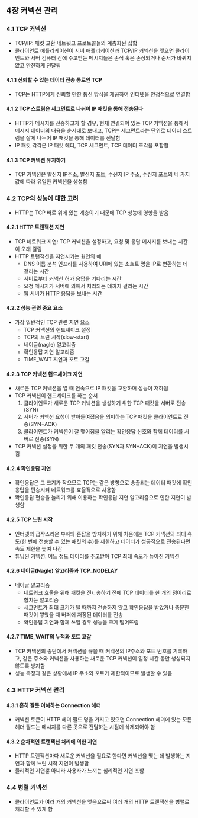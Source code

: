 ## 4장 커넥션 관리

### 4.1 TCP 커넥션

- TCP/IP: 패킷 교환 네트워크 프로토콜들의 계층화된 집합
- 클라이언트 애플리케이션이 서버 애플리케이션과 TCP/IP 커넥션을 맺으면 클라이언트와 서버 컴퓨터 간에 주고받는 메시지들은 손식 혹은 손상되거나 순서가 바뀌지 않고 안전하게 전달됨

#### 4.1.1 신뢰할 수 있는 데이터 전송 통로인 TCP

- TCP는 HTTP에게 신뢰할 만한 통신 방식을 제공하여 인터넷을 안정적으로 연결함

#### 4.1.2 TCP 스트림은 세그먼트로 나뉘어 IP 패킷을 통해 전송된다

- HTTP가 메시지를 전송하고자 할 경우, 현재 연결되어 있는 TCP 커넥션을 통해서 메시지 데이터의 내용을 순서대로 보내고, TCP는 세그먼트라는 단위로 데이터 스트림을 잘게 나누어 IP 패킷을 통해 데이터를 전달함
- IP 패킷 각각은 IP 패킷 헤더, TCP 세그먼트, TCP 데이터 조각을 포함함

#### 4.1.3 TCP 커넥션 유지하기

- TCP 커넥션은 발신지 IP주소, 발신지 포트, 수신지 IP 주소, 수신지 포트의 네 가지 값에 따라 유일한 커넥션을 생성함

### 4.2 TCP의 성능에 대한 고려

- HTTP는 TCP 바로 위에 있는 계층이기 때문에 TCP 성능에 영향을 받음

#### 4.2.1 HTTP 트랜잭션 지연

- TCP 네트워크 지연: TCP 커넥션을 설정하고, 요청 및 응답 메시지를 보내는 시간이 오래 걸림
- HTTP 트랜잭션을 지연시키는 원인의 예
  - DNS 이름 분석 인프라를 사용하여 URI에 있는 소흐트 명을 IP로 변환하는 데 걸리는 시간
  - 서버로부터 커넥션 허가 응답을 기다리는 시간
  - 요청 메시지가 서버에 의해서 처리되는 데까지 걸리는 시간
  - 웹 서버가 HTTP 응답을 보내는 시간

#### 4.2.2 성능 관련 중요 요소

- 가장 일반적인 TCP 관련 지연 요소
  - TCP 커넥션의 핸드셰이크 설정
  - TCP의 느린 시작(slow-start)
  - 네이글(nagle) 알고리즘
  - 확인응답 지연 알고리즘
  - TIME_WAIT 지연과 포트 고갈

#### 4.2.3 TCP 커넥션 핸드셰이크 지연

- 새로운 TCP 커넥션을 열 때 연속으로 IP 패킷을 교환하며 성능이 저하됨
- TCP 커넥션이 핸드셰이크를 하는 순서
  1. 클라이언트가 새로운 TCP 커넥션을 생성하기 위한 TCP 패킷을 서버로 전송(SYN)
  2. 서버가 커넥션 요청이 받아들여졌음을 의미하는 TCP 패킷을 클라이언트로 전송(SYN+ACK)
  3. 클라이언트가 커넥션이 잘 맺어짐을 알리는 확인응답 신호와 함께 데이터를 서버로 전송(SYN)
- TCP 커넥션 설정을 위한 두 개의 패킷 전송(SYN과 SYN+ACK)이 지연을 발생시킴

#### 4.2.4 확인응답 지연

- 확인응답은 그 크기가 작으므로 TCP는 같은 방향으로 송출되는 데이터 패킷에 확인응답을 편승시켜 네트워크를 효율적으로 사용함
- 확인응답 편승을 늘리기 위해 이용하는 확인응답 지연 알고리즘으로 인한 지연이 발생함

#### 4.2.5 TCP 느린 시작

- 인터넷의 급작스러운 부하와 혼잡을 방지하기 위해 처음에는 TCP 커넥션의 최대 속도(한 번에 전송할 수 있는 패킷의 수)를 제한하고 데이터가 성공적으로 전송된다면 속도 제한을 높여 나감
- 튜닝된 커넥션: 어느 정도 데이터를 주고받아 TCP 최대 속도가 높아진 커넥션

#### 4.2.6 네이글(Nagle) 알고리즘과 TCP_NODELAY

- 네이글 알고리즘
  - 네트워크 효울을 위해 패킷을 전ㄴ송하기 전에 TCP 데이터를 한 개의 덩어리로 합치는 알고리즘
  - 세그먼트가 최대 크기가 될 때까지 전송하지 않고 확인응답을 받았거나 충분한 패킷이 쌓였을 때 버퍼에 저장된 데이터를 전송
  - 확인응답 지연과 함께 쓰일 경우 성능을 크게 떨어뜨림

#### 4.2.7 TIME_WAIT의 누적과 포트 고갈

- TCP 커넥션의 종단에서 커넥션을 끊을 때 커넥션의 IP주소와 포트 번호를 기록하고, 같은 주소와 커넥션을 사용하는 새로운 TCP 커넥션이 일정 시간 동안 생성되지 않도록 방지함
- 성능 측정과 같은 상황에서 IP 주소와 포트가 제한적이므로 발생할 수 있음

### 4.3 HTTP 커넥션 관리

#### 4.3.1 흔히 잘못 이해하는 Connection 헤더

- 커넥션 토큰이 HTTP 헤더 필드 명을 가지고 있으면 Connection 헤더에 있는 모든 헤더 필드는 메시지를 다른 곳으로 전달하는 시점에 삭제되어야 함

#### 4.3.2 순차적인 트랜잭션 처리에 의한 지연

- HTTP 트랜잭션마다 새로운 커넥션을 필요로 한다면 커넥션을 맺는 데 발생하는 지연과 함께 느린 시작 지연이 발생함
- 물리적인 지연뿐 아니라 사용자가 느끼는 심리적인 지연 포함

### 4.4 병렬 커넥션

- 클라이언트가 여러 개의 커넥션을 맺음으로써 여러 개의 HTTP 트랜잭션을 병렬로 처리할 수 있게 함
